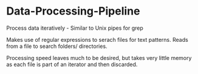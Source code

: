 # Data-Processing-Pipeline
Process data iteratively - Similar to Unix pipes for grep

Makes use of regular expressions to serach files for text patterns. Reads from a file to search folders/ directories.

Processing speed leaves much to be desired, but takes very little memory as each file is part of an iterator and then discarded.
